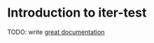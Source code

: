 # Introduction to iter-test

TODO: write [great documentation](http://jacobian.org/writing/great-documentation/what-to-write/)
